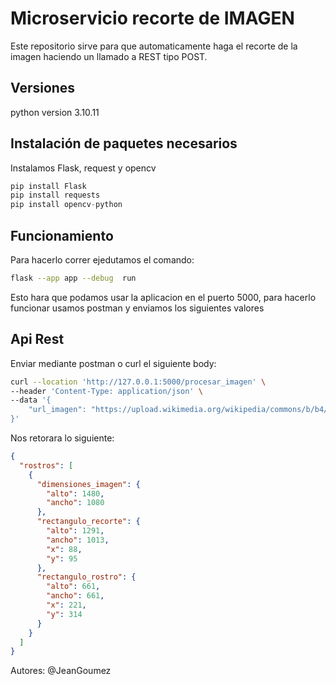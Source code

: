 # Microservicio recorte de IMAGEN

Este repositorio sirve para que automaticamente haga el recorte de la imagen haciendo un llamado a REST tipo POST.

## Versiones

python version 3.10.11

## Instalación de paquetes necesarios

Instalamos Flask, request y opencv

```py
pip install Flask
pip install requests
pip install opencv-python
```

## Funcionamiento

Para hacerlo correr ejedutamos el comando:

```bash
flask --app app --debug  run
```

Esto hara que podamos usar la aplicacion en el puerto 5000, para hacerlo funcionar usamos postman y enviamos los siguientes valores

## Api Rest

Enviar mediante postman o curl el siguiente body:

```bash
curl --location 'http://127.0.0.1:5000/procesar_imagen' \
--header 'Content-Type: application/json' \
--data '{
    "url_imagen": "https://upload.wikimedia.org/wikipedia/commons/b/b4/Lionel-Messi-Argentina-2022-FIFA-World-Cup_%28cropped%29.jpg"
}'
```

Nos retorara lo siguiente:

```json
{
  "rostros": [
    {
      "dimensiones_imagen": {
        "alto": 1480,
        "ancho": 1080
      },
      "rectangulo_recorte": {
        "alto": 1291,
        "ancho": 1013,
        "x": 88,
        "y": 95
      },
      "rectangulo_rostro": {
        "alto": 661,
        "ancho": 661,
        "x": 221,
        "y": 314
      }
    }
  ]
}
```

Autores:
@JeanGoumez

